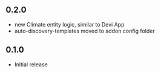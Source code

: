 <!-- https://developers.home-assistant.io/docs/add-ons/presentation#keeping-a-changelog -->

## 0.2.0

- new Climate entity logic, similar to Devi App
- auto-discovery-templates moved to addon config folder

## 0.1.0

- Initial release